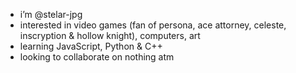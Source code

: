 - i’m @stelar-jpg
- interested in video games (fan of persona, ace attorney, celeste, inscryption & hollow knight), computers, art
- learning JavaScript, Python & C++
- looking to collaborate on nothing atm

<!---
stelar-jpg/stelar-jpg is a ✨ special ✨ repository because its `README.md` (this file) appears on your GitHub profile.
You can click the Preview link to take a look at your changes.
--->
